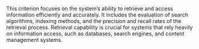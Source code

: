 This criterion focuses on the system’s ability to retrieve and access information efficiently and accurately. It includes the evaluation of search algorithms, indexing methods, and the precision and recall rates of the retrieval process. Retrieval capability is crucial for systems that rely heavily on information access, such as databases, search engines, and content management systems. 